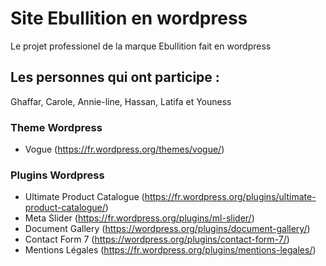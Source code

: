 # Site Ebullition en wordpress
Le projet professionel de la marque Ebullition fait en wordpress

## Les personnes qui ont participe : 
Ghaffar, Carole, Annie-line, Hassan, Latifa et Youness

### Theme Wordpress
+ Vogue (https://fr.wordpress.org/themes/vogue/)

### Plugins Wordpress
+ Ultimate Product Catalogue (https://fr.wordpress.org/plugins/ultimate-product-catalogue/)
+ Meta Slider (https://fr.wordpress.org/plugins/ml-slider/)
+ Document Gallery (https://wordpress.org/plugins/document-gallery/)
+ Contact Form 7 (https://wordpress.org/plugins/contact-form-7/)
+ Mentions Légales (https://fr.wordpress.org/plugins/mentions-legales/)